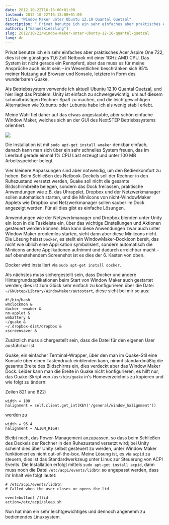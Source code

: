 ```yaml
---
date: 2012-10-22T16:13:00+01:00
lastmod: 2012-10-22T16:13:00+01:00
title: "Window Maker unter Ubuntu 12.10 Quantal Quetzal"
description: " Privat benutze ich ein sehr einfaches aber praktisches Acer Aspire One 722, dies ist ein günstiges 11,6 Zoll Netbook mit einer 1GHz AMD CPU. Das System ist nicht gerade ein Rennpferd, aber das muss es für meine Ansprüche auch nicht sein – im Wesentlichen beschränken sich 95% meiner Nutzung auf Browser und Konsole, letztere in Form des wunderbaren Guake. Als Betriebssystem verwende ich aktuell Ubuntu 12.10 Quantal Quetzal, und hier liegt das Problem: Unity ist einfach zu schwergewichtig, um auf diesem schmalbrüstigen Rechner Spaß zu machen, und die leichtgewichtigen Alternativen wie Xubuntu oder Lubuntu habe ich als wenig stabil erlebt. Meine Wahl fiel daher auf das etwas angestaubte, aber schön einfache Window Maker, welches sich an der GUI des NextSTEP Betriebssystems orientiert."
authors: ["manuelkiessling"]
slug: 2012/10/22/window-maker-unter-ubuntu-12-10-quantal-quetzal
lang: de
---
```


Privat benutze ich ein sehr einfaches aber praktisches Acer Aspire One 722, dies ist ein günstiges 11,6 Zoll Netbook mit einer 1GHz AMD CPU. Das System ist nicht gerade ein Rennpferd, aber das muss es für meine Ansprüche auch nicht sein – im Wesentlichen beschränken sich 95% meiner Nutzung auf Browser und Konsole, letztere in Form des wunderbaren Guake.

Als Betriebssystem verwende ich aktuell Ubuntu 12.10 Quantal Quetzal, und hier liegt das Problem: Unity ist einfach zu schwergewichtig, um auf diesem schmalbrüstigen Rechner Spaß zu machen, und die leichtgewichtigen Alternativen wie Xubuntu oder Lubuntu habe ich als wenig stabil erlebt.

Meine Wahl fiel daher auf das etwas angestaubte, aber schön einfache Window Maker, welches sich an der GUI des NextSTEP Betriebssystems orientiert.

![](/images/ubuntu_windowmaker.png)

Die Installation ist mit `sudo apt-get install wmaker` denkbar einfach, danach kann man sich über ein sehr schnelles System freuen, das im Leerlauf gerade einmal 1% CPU Last erzeugt und unter 100 MB Arbeitsspeicher belegt.

Vier kleinere Anpassungen sind aber notwendig, um den Bedienkomfort zu heben. Beim Schließen des Netbook-Deckels soll der Rechner in den Ruhezustand versetzt werden, Guake soll nicht die gesamte Bildschirmbreite belegen, sondern das Dock freilassen, praktische Anwendungen wie z.B. das Uhrapplet, Dropbox und der Netzwerkmanager sollen automatisch starten, und die Miniicons von nicht-WindowMaker Applets wie Dropbox und Netzwerkmanager sollen sauber im Dock angezeigt werden. Für all dies gibt es einfache Lösungen.

Anwendungen wie der Netzwerkmanager und Dropbox blenden unter Unity ein Icon in die Taskleiste ein, über das wichtige Einstellungen und Aktionen gesteuert werden können. Man kann diese Anwendungen zwar auch unter Window Maker problemlos starten, sieht dann aber diese Miniicons nicht. Die Lösung heisst `Docker`, es stellt ein WindowMaker-DockIcon bereit, das nicht wie üblich eine Applikation symbolisiert, sondern automatisch die Miniicons andere Applikationen aufnimmt und dadurch erreichbar macht – auf obenstehendem Screenshot ist es dies der 6. Kasten von oben.

Docker wird installiert via `sudo apt-get install docker`.

Als nächstes muss sichergestellt sein, dass Docker und andere Hintergrundapplikationen beim Start von Window Maker auch gestartet werden; dies ist zum Glück sehr einfach zu konfigurieren über die Datei `~/GNUstep/Library/WindowMaker/autostart`, diese sieht bei mir so aus:

```
#!/bin/bash
wmclockmon &
docker -wmaker &
nm-applet &
wmbattery &
~/guake &
~/.dropbox-dist/dropbox &
xscreensaver &
```

Zusätzlich muss sichergestellt sein, dass die Datei für den eigenen User ausführbar ist.

Guake, ein einfacher Terminal-Wrapper, über den man im Quake-Stil eine Konsole über einen Tastendruck einblenden kann, nimmt standardmäßig die gesamte Breite des Bildschirms ein, dies verdeckt aber das Window Maker Dock. Leider kann man die Breite in Guake nicht konfigurieren, es hilft nur, das Guake-Skript von `/usr/bin/guake` in's Homeverzeichnis zu kopieren und wie folgt zu ändern:

Zeilen 821 und 822:

```
width = 100
halignment = self.client.get_int(KEY('/general/window_halignment'))
```

werden zu

```
width = 95.4
halignment = ALIGN_RIGHT
```

Bleibt noch, das Power-Management anzupassen, so dass beim Schließen des Deckels der Rechner in den Ruhezustand versetzt wird; bei Unity scheint dies über Unity selbst gesteuert zu werden, unter Window Maker funktioniert es nicht out-of-the-box. Meine Lösung ist, es via `acpid` zu steuern, dies ist das Standardwerkzeug unter Linux zur Steuerung von ACPI Events. Die Installation erfolgt mittels `sudo apt-get install acpid`, dann muss noch die Datei `/etc/acpi/events/lidbtn` so angepasst werden, dass ihr Inhalt wie folgt lautet:

```
# /etc/acpi/events/lidbtn
# Called when the user closes or opens the lid

event=button[ /]lid
action=/etc/acpi/sleep.sh
```

Nun hat man ein sehr leichtgewichtiges und dennoch angenehm zu bedienendes Linuxsystem.
